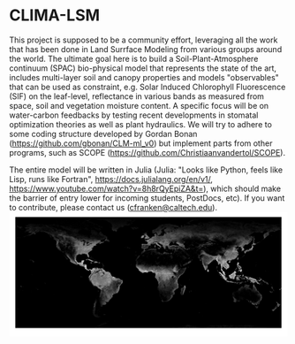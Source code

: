 # CLIMA-LSM
This project is supposed to be a community effort, leveraging all the work that has been done in Land Surrface Modeling from various groups around the world. The ultimate goal here is to build a Soil-Plant-Atmosphere continuum (SPAC) bio-physical model that represents the state of the art, includes multi-layer soil and canopy properties and models "observables" that can be used as constraint, e.g. Solar Induced Chlorophyll Fluorescence (SIF) on the leaf-level, reflectance in various bands as measured from space, soil and vegetation moisture content. A specific focus will be on water-carbon feedbacks by testing recent developments in stomatal optimization theories as well as plant hydraulics. We will try to adhere to some coding structure developed by Gordan Bonan (https://github.com/gbonan/CLM-ml_v0) but implement parts from other programs, such as SCOPE (https://github.com/Christiaanvandertol/SCOPE).

The entire model will be written in Julia (Julia: "Looks like Python, feels like Lisp, runs like Fortran", https://docs.julialang.org/en/v1/, https://www.youtube.com/watch?v=8h8rQyEpiZA&t=), which should make the barrier of entry lower for incoming students, PostDocs, etc). If you want to contribute, please contact us (cfranken@caltech.edu).
![Fluorescence from Space](pics/world_sif.jpg?raw=true "SIF from Space")
